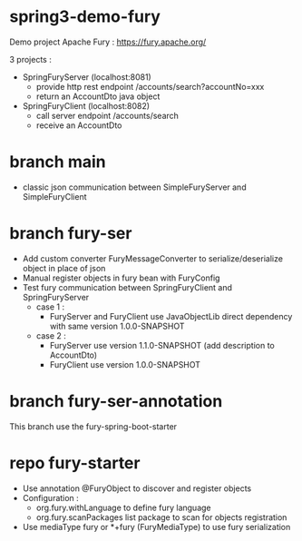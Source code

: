 # spring3-demo-fury

Demo project Apache Fury : https://fury.apache.org/

3 projects :
- SpringFuryServer (localhost:8081)
  - provide http rest endpoint /accounts/search?accountNo=xxx
  - return an AccountDto java object
- SpringFuryClient (localhost:8082)
  - call server endpoint /accounts/search
  - receive an AccountDto

# branch main
- classic json communication between SimpleFuryServer and SimpleFuryClient

# branch fury-ser
- Add custom converter FuryMessageConverter to serialize/deserialize object in place of json
- Manual register objects in fury bean with FuryConfig
- Test fury communication between SpringFuryClient and SpringFuryServer
  - case 1 :
    - FuryServer and FuryClient use JavaObjectLib direct dependency with same version 1.0.0-SNAPSHOT
  - case 2 :
    - FuryServer use version 1.1.0-SNAPSHOT (add description to AccountDto)
    - FuryClient use version 1.0.0-SNAPSHOT

# branch fury-ser-annotation
This branch use the fury-spring-boot-starter

# repo fury-starter
- Use annotation @FuryObject to discover and register objects
- Configuration :
  - org.fury.withLanguage to define fury language
  - org.fury.scanPackages list package to scan for objects registration
- Use mediaType fury or *+fury (FuryMediaType) to use fury serialization